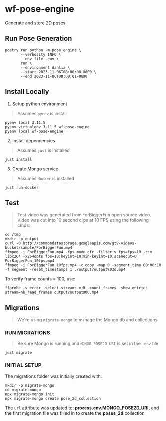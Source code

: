 # wf-pose-engine

Generate and store 2D poses

## Run Pose Generation

```
poetry run python -m pose_engine \
       --verbosity INFO \
       --env-file .env \
       run \
       --environment dahlia \
       --start 2023-11-06T08:00:00-0800 \
       --end 2023-11-06T08:00:01-0800
```

## Install Locally

1. Setup python environment

> Assumes `pyenv` is install

```
pyenv local 3.11.5
pyenv virtualenv 3.11.5 wf-pose-engine
pyenv local wf-pose-engine
```

2. Install dependencies

> Assumes `just` is installed

```
just install
```

3. Create Mongo service

> Assumes `docker` is installed

```
just run-docker
```

## Test

> Test video was generated from ForBiggerFun open source video. Video was cut into 10 second clips at 10 FPS using the following cmds:

```
cd /tmp
mkdir -p output
curl -O http://commondatastorage.googleapis.com/gtv-videos-bucket/sample/ForBiggerFun.mp4
ffmpeg -i ForBiggerFun.mp4 -fps_mode cfr -filter:v fps=fps=10 -c:v libx264 -x264opts fps=10:keyint=10:min-keyint=10:scenecut=0 ForBiggerFun_10fps.mp4
ffmpeg -i ForBiggerFun_10fps.mp4 -c copy -map 0 -segment_time 00:00:10 -f segment -reset_timestamps 1 ./output/output%03d.mp4
```

To verify frame counts = 100, use:

```
ffprobe -v error -select_streams v:0 -count_frames -show_entries stream=nb_read_frames output/output000.mp4
```

## Migrations

> We're using `migrate-mongo` to manage the Mongo db and collections

### RUN MIGRATIONS

> Be sure Mongo is running and `MONGO_POSE2D_URI` is set in the `.env` file
```
just migrate
```

### INITIAL SETUP

The migrations folder was initially created with:

```
mkdir -p migrate-mongo
cd migrate-mongo
npx migrate-mongo init
npx migrate-mongo create pose_2d_collection
```

The `url` attribute was updated to: **process.env.MONGO_POSE2D_URI,** and the first migration file was filled in to create the **poses_2d** collection